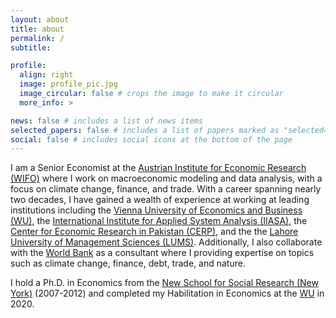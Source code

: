 ```yaml
---
layout: about
title: about
permalink: /
subtitle:

profile:
  align: right
  image: profile_pic.jpg
  image_circular: false # crops the image to make it circular
  more_info: >

news: false # includes a list of news items
selected_papers: false # includes a list of papers marked as "selected={true}"
social: false # includes social icons at the bottom of the page
---
```


I am a Senior Economist at the [Austrian Institute for Economic Research (WIFO)](https://www.wifo.ac.at) where I work on macroeconomic modeling and data analysis, with a focus on climate change, finance, and trade. With a career spanning nearly two decades, I have gained a wealth of experience at working at leading institutions including the [Vienna University of Economics and Business (WU)](https://www.wu.ac.at/), the [International Institute for Applied System Analysis (IIASA)](https://iiasa.ac.at/), the [Center for Economic Research in Pakistan (CERP)](https://www.cerp.org.pk), and the the [Lahore University of Management Sciences (LUMS)](https://lums.edu.pk/). Additionally, I also collaborate with the [World Bank](https://www.worldbank.org) as a consultant where I providing expertise on topics such as climate change, finance, debt, trade, and nature.

I hold a Ph.D. in Economics from the [New School for Social Research (New York)](https://www.newschool.edu/nssr/) (2007-2012) and completed my Habilitation in Economics at the [WU](https://www.wu.ac.at/) in 2020.

